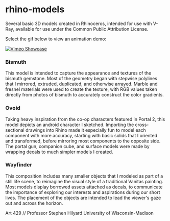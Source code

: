 # rhino-models
Several basic 3D models created in Rhinoceros, intended for use with V-Ray, available for use under the Common Public Attribution License.

Select the gif below to view an animation demo: 

[![Vimeo Showcase](thumbnail.gif)](https://vimeo.com/497338928)

### Bismuth

This model is intended to capture the appearance and textures of the bismuth gemstone. Most of the geometry began with stepwise polylines that I mirrored, extruded, duplicated, and otherwise arrayed. Marble and fresnel materials were used to create the texture, with RGB values taken directly from photos of bismuth to accurately construct the color gradients.

### Ovoid 

Taking heavy inspiration from the co-op characters featured in Portal 2, this model depicts an android character I sketched. Importing the cross-sectional drawings into Rhino made it especially fun to model each component with more accuracy, starting with basic solids that I oriented and transformed, before mirroring most components to the opposite side. The portal gun, companion cube, and surface models were made by wrapping decals to much simpler models I created.

### Wayfinder 

This composition includes many smaller objects that I modeled as part of a still life scene, to reimagine the visual style of a traditional Vanitas painting. Most models display borrowed assets attached as decals, to communicate the importance of exploring our interests and aspirations during our short lives. The placement of the objects are intended to lead the viewer's gaze out and across the horizon.

Art 429 // Professor Stephen Hilyard
University of Wisconsin-Madison
